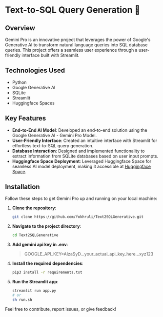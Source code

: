 # Text-to-SQL Query Generation 🚀

## Overview
Gemini Pro is an innovative project that leverages the power of Google's Generative AI to transform natural language queries into SQL database queries. This project offers a seamless user experience through a user-friendly interface built with Streamlit.

## Technologies Used
- Python
- Google Generative AI
- SQLite
- Streamlit
- Huggingface Spaces

## Key Features
- **End-to-End AI Model**: Developed an end-to-end solution using the Google Generative AI - Gemini Pro Model.
- **User-Friendly Interface**: Created an intuitive interface with Streamlit for effortless text-to-SQL query generation.
- **Database Interaction**: Designed and implemented functionality to extract information from SQLite databases based on user input prompts.
- **Huggingface Space Deployment**: Leveraged Huggingface Space for seamless AI model deployment, making it accessible at [Huggingface Space](https://huggingface.co/spaces/ManoharPalanisamy/TextToSQLGenerativeAI).

## Installation
Follow these steps to get Gemini Pro up and running on your local machine:

1. **Clone the repository**:
    ```bash
    git clone https://github.com/fokhruli/Text2SQLGenerative.git
    ```

2. **Navigate to the project directory**:
    ```bash
    cd Text2SQLGenerative
    ```
3. **Add gemini api key in .env**:
    > GOOGLE_API_KEY=AIzaSyD...your_actual_api_key_here...xyz123

4. **Install the required dependencies**:
    ```bash
    pip3 install -r requirements.txt
    ```

5. **Run the Streamlit app**:
    ```bash
    streamlit run app.py
    # or
   sh run.sh
    ```
    
Feel free to contribute, report issues, or give feedback!
